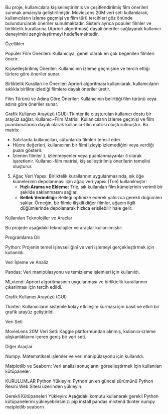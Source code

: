 Bu proje, kullanıcılara kişiselleştirilmiş ve çeşitlendirilmiş film önerileri sunmak amacıyla geliştirilmiştir. MovieLens 20M veri seti kullanılarak, kullanıcıların izleme geçmişi ve film türü tercihleri göz önünde bulundurularak öneriler sunulmaktadır. Sistem ayrıca popüler filmler ve birliktelik kurallarına (Apriori algoritması) dayalı öneriler sağlayarak kullanıcı deneyimini zenginleştirmeyi hedeflemektedir.

Özellikler

Popüler Film Önerileri: Kullanıcıya, genel olarak en çok beğenilen filmleri önerir.

Kişiselleştirilmiş Öneriler: Kullanıcının izleme geçmişine ve tercih ettiği türlere göre öneriler sunar.

Birliktelik Kuralları ile Öneriler: Apriori algoritması kullanılarak, kullanıcıların sıklıkla birlikte izlediği filmlere dayalı öneriler üretir.

Film Türünü ve Adına Göre Öneriler: Kullanıcının belirttiği film türünü veya adına göre öneriler sunar.

Grafik Kullanıcı Arayüzü (GUI): Tkinter ile oluşturulan kullanıcı dostu bir arayüz sağlar.
Kullanıcı-Film Matrisi:
   Kullanıcıların izleme geçmişi ve film puanlamalarına dayalı olarak kullanıcı-film matrisi oluşturulmuştur. Bu matris:
   - Satırlarda kullanıcıları, sütunlarda filmleri temsil eder.
   - Hücre değerleri, kullanıcının bir filmi izleyip izlemediğini veya verdiği puanı gösterir.
   - İzlenen filmler `1`, izlenmeyenler veya puanlanmayanlar `0` olarak işaretlenir.
   Kullanıcı-film matrisi, kişiselleştirilmiş önerilerin temelini oluşturur.

5. Ağaç Veri Yapısı:
   Birliktelik kurallarının uygulanmasında, sık öğe kümelerinin depolanması için ağaç veri yapısı (Trie) kullanılmıştır:
   - **Hızlı Arama ve Ekleme:** Trie, sık kullanılan film kümelerinin verimli bir şekilde saklanmasını sağlar.
   - **Bellek Verimliliği:** Belleği optimize ederek yalnızca gerekli düğümleri saklar.
   Örneğin, bir filmle ilişkili diğer filmler, ağacın ilgili düğümlerinde depolanarak hızlıca erişilebilir hale gelir.

Kullanılan Teknolojiler ve Araçlar

Bu projede aşağıdaki teknolojiler ve araçlar kullanılmıştır:

Programlama Dili

Python: Projenin temel işlevselliğini ve veri işlemeyi gerçekleştirmek için kullanıldı.

Veri İşleme ve Analiz

Pandas: Veri manipülasyonu ve temizleme işlemleri için kullanıldı.

MLxtend: Apriori algoritmasının uygulanması ve birliktelik kurallarının çıkarılması için tercih edildi.

Grafik Kullanıcı Arayüzü (GUI)

Tkinter: Kullanıcıların sistemle kolay etkileşim kurması için basit ve etkili bir grafik arayüz geliştirildi.

Veri Seti

MovieLens 20M Veri Seti: Kaggle platformundan alınmış, kullanıcı-izleme alışkanlıklarını içeren geniş bir veri seti.

Diğer Araçlar

Numpy: Matematiksel işlemler ve veri manipülasyonu için kullanıldı.

Matplotlib ve Seaborn: Veri analizi sonuçlarını görselleştirmek için kullanılan kütüpaneler.

KURULUMLAR
Python Yükleyin:
Python'un en güncel sürümünü Python Resmi Web Sitesi üzerinden yükleyin.

Gerekli Kütüpaneleri Yükleyin:
Aşağıdaki komutu kullanarak gerekli Python kütüpanelerini yükleyebilirsiniz:
pip install pandas mlxtend tkinter numpy matplotlib seaborn


